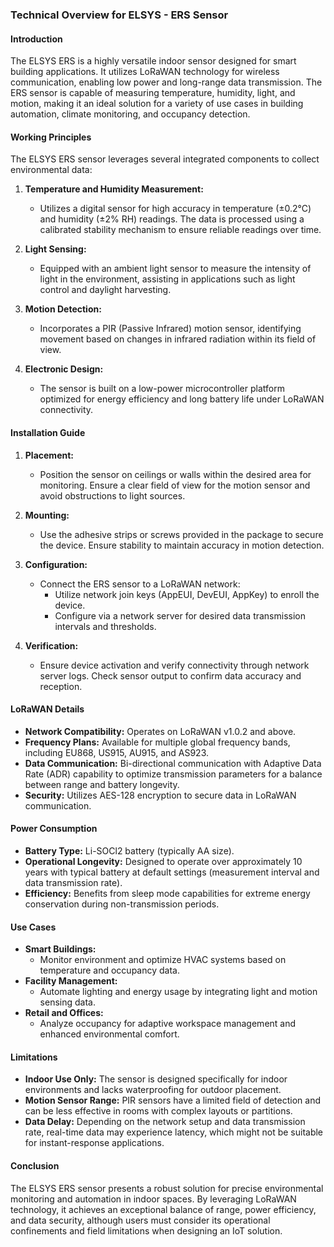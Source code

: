### Technical Overview for ELSYS - ERS Sensor

#### Introduction
The ELSYS ERS is a highly versatile indoor sensor designed for smart building applications. It utilizes LoRaWAN technology for wireless communication, enabling low power and long-range data transmission. The ERS sensor is capable of measuring temperature, humidity, light, and motion, making it an ideal solution for a variety of use cases in building automation, climate monitoring, and occupancy detection.

#### Working Principles
The ELSYS ERS sensor leverages several integrated components to collect environmental data:

1. **Temperature and Humidity Measurement:**
   - Utilizes a digital sensor for high accuracy in temperature (±0.2°C) and humidity (±2% RH) readings. The data is processed using a calibrated stability mechanism to ensure reliable readings over time.

2. **Light Sensing:**
   - Equipped with an ambient light sensor to measure the intensity of light in the environment, assisting in applications such as light control and daylight harvesting.

3. **Motion Detection:**
   - Incorporates a PIR (Passive Infrared) motion sensor, identifying movement based on changes in infrared radiation within its field of view.

4. **Electronic Design:**
   - The sensor is built on a low-power microcontroller platform optimized for energy efficiency and long battery life under LoRaWAN connectivity.

#### Installation Guide
1. **Placement:**
   - Position the sensor on ceilings or walls within the desired area for monitoring. Ensure a clear field of view for the motion sensor and avoid obstructions to light sources.

2. **Mounting:**
   - Use the adhesive strips or screws provided in the package to secure the device. Ensure stability to maintain accuracy in motion detection.

3. **Configuration:**
   - Connect the ERS sensor to a LoRaWAN network: 
     - Utilize network join keys (AppEUI, DevEUI, AppKey) to enroll the device.
     - Configure via a network server for desired data transmission intervals and thresholds.
  
4. **Verification:**
   - Ensure device activation and verify connectivity through network server logs. Check sensor output to confirm data accuracy and reception.

#### LoRaWAN Details
- **Network Compatibility:** Operates on LoRaWAN v1.0.2 and above.
- **Frequency Plans:** Available for multiple global frequency bands, including EU868, US915, AU915, and AS923.
- **Data Communication:** Bi-directional communication with Adaptive Data Rate (ADR) capability to optimize transmission parameters for a balance between range and battery longevity.
- **Security:** Utilizes AES-128 encryption to secure data in LoRaWAN communication.

#### Power Consumption
- **Battery Type:** Li-SOCl2 battery (typically AA size).
- **Operational Longevity:** Designed to operate over approximately 10 years with typical battery at default settings (measurement interval and data transmission rate).
- **Efficiency:** Benefits from sleep mode capabilities for extreme energy conservation during non-transmission periods.

#### Use Cases
- **Smart Buildings:**
  - Monitor environment and optimize HVAC systems based on temperature and occupancy data.
- **Facility Management:**
  - Automate lighting and energy usage by integrating light and motion sensing data.
- **Retail and Offices:**
  - Analyze occupancy for adaptive workspace management and enhanced environmental comfort.

#### Limitations
- **Indoor Use Only:** The sensor is designed specifically for indoor environments and lacks waterproofing for outdoor placement.
- **Motion Sensor Range:** PIR sensors have a limited field of detection and can be less effective in rooms with complex layouts or partitions.
- **Data Delay:** Depending on the network setup and data transmission rate, real-time data may experience latency, which might not be suitable for instant-response applications.

#### Conclusion
The ELSYS ERS sensor presents a robust solution for precise environmental monitoring and automation in indoor spaces. By leveraging LoRaWAN technology, it achieves an exceptional balance of range, power efficiency, and data security, although users must consider its operational confinements and field limitations when designing an IoT solution.